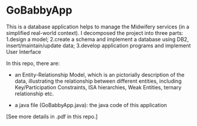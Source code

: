 # GoBabbyApp
This is a database application helps to manage the Midwifery services (in a simplified real-world context). I decomposed the project into three parts: 1.design a model;  2.create a schema and implement a database using DB2, insert/maintain/update data;  3.develop application programs and implement User Interface

In this repo, there are:

- an Entity-Relationship Model, which is an pictorially description of the data, illustrating the relationship between different entities, including Key/Participation Constraints, ISA hierarchies, Weak Entities, ternary relationship etc.




- a java file (GoBabbyApp.java): the java code of this application




[See more details in .pdf in this repo.]
